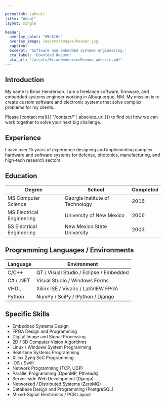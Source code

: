 ```yaml
---

permalink: /about/
title: "About"
layout: single

header:
  overlay_color: "#5e616c"
  overlay_image: /assets/images/header.jpg
  caption: 
  excerpt: 'Software and embedded systems engineering.'
  cta_label: "Download Resume"
  cta_url: "/assets/BrianHendersonResume_website.pdf"
---
```


## Introduction
My name is Brian Henderson. I am a freelance software, firmware, and embedded systems engineer working in Albuquerque, NM. My mission is to create custom software and electronic systems that solve complex problems for my clients.

Please [contact me]({{ "/contact/" | absolute_url }}) to find out how we can work together to solve your next big challenge. 

## Experience
I have over 15 years of experience designing and implementing complex hardware and software systems for defense, photonics, manufacturing, and high-tech research sectors. 


## Education

| Degree                    | School                           | Completed |
| ------------------------- | -------------------------------- | --------- |    
| MS Computer Science       | Georgia Institute of Technology  | 2016      |    
| MS Electrical Engineering | University of New Mexico         | 2006      | 
| BS Electrical Engineering | New Mexico State University      | 2003      |


## Programming Languages / Environments

| Language                  | Environment                             |
| ------------------------- | --------------------------------------- |
| C/C++                     | QT / Visual Studio / Eclipse / Embedded |
| C# / .NET                 | Visual Studio / Windows Forms           |
| VHDL                      | Xilinx ISE / Vivado / LabVIEW FPGA      |
| Python                    | NumPy / SciPy / IPython / Django        |


## Specific Skills
* Embedded Systems Design
* FPGA Design and Programming
* Digital Image and Signal Processing
* 2D / 3D Computer Vision Algorithms
* Linux / Windows System Programming
* Real-time Systems Programming
* Xilinx Zynq SoC Programming
* iOS / Swift
* Network Programming (TCP, UDP)
* Parallel Programming (OpenMP, Pthreads) 
* Server-side Web Development (Django) 
* Networked / Distributed Systems (ZeroMQ) 
* Database Design and Programming (PostgreSQL) 
* Mixed-Signal Electronics / PCB Layout

